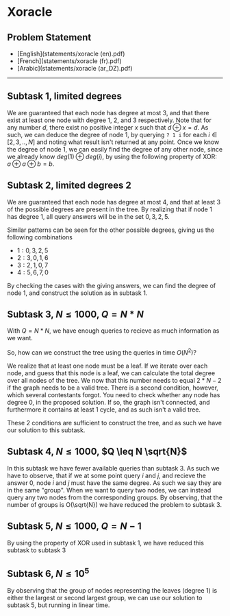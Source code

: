 # Xoracle

## Problem Statement
- [English](statements/xoracle (en).pdf)
- [French](statements/xoracle (fr).pdf)
- [Arabic](statements/xoracle (ar_DZ).pdf)

---

## Subtask 1, limited degrees

We are guaranteed that each node has degree at most 3, and that there exist at least one node with degree 1, 2, and 3 respectively.
Note that for any number $d$, there exist no positive integer $x$ such that $d \oplus x = d$. 
As such, we can deduce the degree of node 1, by querying `? 1 i` for each $i \in [2, 3, .., N]$ and noting what result isn't returned at any point.
Once we know the degree of node 1, we can easily find the degree of any other node, since we already know $deg(1) \oplus deg(i)$, by using the following property of XOR:
$a \oplus a \oplus b = b$.

## Subtask 2, limited degrees 2

We are guaranteed that each node has degree at most 4, and that at least 3 of the possible degrees are present in the tree.
By realizing that if node 1 has degree 1, all query answers will be in the set $0, 3, 2, 5$.

Similar patterns can be seen for the other possible degrees, giving us the following combinations

* $1 : {0, 3, 2, 5}$
* $2 : {3, 0, 1, 6}$
* $3 : {2, 1, 0, 7}$
* $4 : {5, 6, 7, 0}$

By checking the cases with the giving answers, we can find the degree of node 1,
and construct the solution as in subtask 1.

## Subtask 3, $N \leq 1000$, $Q = N * N$

With $Q = N * N$, we have enough queries to recieve as much information as we want.

So, how can we construct the tree using the queries in time $O(N^2)$?

We realize that at least one node must be a leaf.
If we iterate over each node, and guess that this node is a leaf, we can calculate the total degree over all nodes of the tree. We now that this number needs to equal $2 * N - 2$ if the graph needs to be a valid tree.
There is a second condition, however, which several contestants forgot.
You need to check whether any node has degree 0, in the proposed solution.
If so, the graph isn't connected, and furthermore it contains at least 1 cycle, and as such isn't a valid tree.

These 2 conditions are sufficient to construct the tree, and as such we have our solution to this subtask.

## Subtask 4, $N \leq 1000$, $Q \leq N \sqrt{N}$

In this subtask we have fewer available queries than subtask 3.
As such we have to observe, that if we at some point query $i$ and $j$, and recieve the answer 0, node $i$ and $j$ must have the same degree.
As such we say they are in the same "group".
When we want to query two nodes, we can instead query any two nodes from the corresponding groups.
By observing, that the number of groups is O(\sqrt{N}) we have reduced the problem to subtask 3.

## Subtask 5, $N \leq 1000$, $Q = N - 1$

By using the property of XOR used in subtask 1, we have reduced this subtask to subtask 3

## Subtask 6, $N \leq 10^5$

By observing that the group of nodes representing the leaves (degree 1) is either the largest or second largest group,
we can use our solution to subtask 5, but running in linear time.


